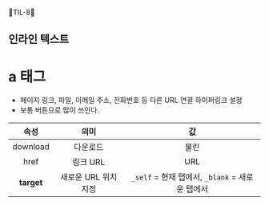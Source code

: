 🦄TIL-8🦄

## 인라인 텍스트

# a 태그
- 페이지 링크, 파일, 이메일 주소, 전화번호 등 다른 URL 연결 하이퍼링크 설정
- 보통 버튼으로 많이 쓰인다.

|속성|의미|값|
|:---:|:---:|:---:|
|download|다운로드|불린|
|href|링크 URL|URL|
|__target__|새로운 URL 위치 지정|`_self` = 현재 탭에서, `_blank` = 새로운 탭에서| 
